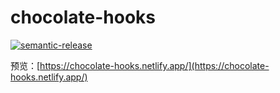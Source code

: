 # chocolate-hooks


[![semantic-release](https://img.shields.io/badge/%20%20%F0%9F%93%A6%F0%9F%9A%80-semantic--release-e10079.svg)](https://github.com/semantic-release/semantic-release)

预览：[https://chocolate-hooks.netlify.app/](https://chocolate-hooks.netlify.app/)